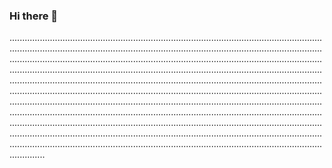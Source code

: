 ### Hi there 👋

..................................................................................................................................................................................................................................................................................................................................................................................................................................................................................................................................................................................................................................................................................................................................................................................................................................................................................................................................................................................................................................................................................................................................................................................................................................................................................................................................................................................................................................
